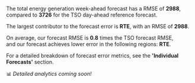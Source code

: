  
The total energy generation week-ahead forecast has a RMSE of **2988**, compared to **3726** for the TSO day-ahead reference forecast.  
        
The largest contributor to the forecast error is **RTE**, with an RMSE of **2988**.  

On average, our forecast RMSE is **0.8** times the TSO forecast RMSE,   
and our forecast achieves lower error in the following regions:  **RTE**.  
        
For a detailed breakdown of forecast error metrics, see the **'Individual Forecasts'** section.

📊 *Detailed analytics coming soon!*
        